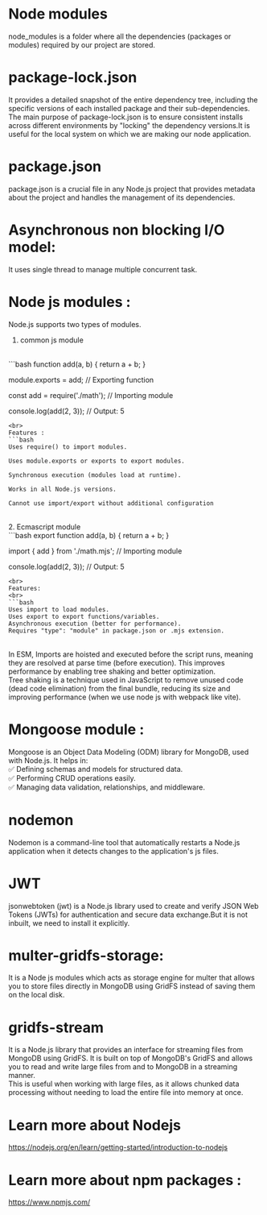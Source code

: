 # Node modules
node_modules is a folder where all the dependencies (packages or modules) required by our project are stored.

# package-lock.json
It provides a detailed snapshot of the entire dependency tree, including the specific versions of each installed package and their sub-dependencies. The main purpose of package-lock.json is to ensure consistent installs across different environments by "locking" the dependency versions.It is useful for the local system on which we are making our node application. 

# package.json
package.json is a crucial file in any Node.js project that provides metadata about the project and handles the management of its dependencies.

# Asynchronous non blocking I/O model:
It uses single thread to manage multiple concurrent task.


# Node js modules :
Node.js supports two types of modules.
1. common  js module
<br>
```bash 
function add(a, b) {
    return a + b;
}

module.exports = add; // Exporting function



const add = require('./math'); // Importing module

console.log(add(2, 3)); // Output: 5

```
<br>
Features : 
```bash 
Uses require() to import modules.

Uses module.exports or exports to export modules.

Synchronous execution (modules load at runtime).

Works in all Node.js versions.

Cannot use import/export without additional configuration
```
<br>
2. Ecmascript module
<br>
```bash
export function add(a, b) {
    return a + b;
}


import { add } from './math.mjs'; // Importing module

console.log(add(2, 3)); // Output: 5

```
<br>
Features: 
<br>
```bash 
Uses import to load modules.
Uses export to export functions/variables.
Asynchronous execution (better for performance).
Requires "type": "module" in package.json or .mjs extension.
```
<br>
In ESM, Imports are hoisted and executed before the script runs, meaning they are resolved at parse time (before execution). This improves performance by enabling tree shaking and better optimization.
<br>
Tree shaking is a technique used in JavaScript to remove unused code (dead code elimination) from the final bundle, reducing its size and improving performance (when we use node js with webpack like vite).

# Mongoose module :
Mongoose is an Object Data Modeling (ODM) library for MongoDB, used with Node.js. It helps in:
<br>
✅ Defining schemas and models for structured data.
<br>
✅ Performing CRUD operations easily.
<br>
✅ Managing data validation, relationships, and middleware.

# nodemon 
Nodemon is a command-line tool that automatically restarts a Node.js application when it detects changes to the application's js files.

# JWT 
jsonwebtoken (jwt) is a Node.js library used to create and verify JSON Web Tokens (JWTs) for authentication and secure data exchange.But it is not inbuilt, we need to install it explicitly. 


# multer-gridfs-storage:
It is a Node js modules which acts as   storage engine for multer that allows you to store files directly in MongoDB using GridFS instead of saving them on the local disk.

# gridfs-stream
It is a Node.js library that provides an interface for streaming files from MongoDB using GridFS. It is built on top of MongoDB's GridFS and allows you to read and write large files from and to MongoDB in a streaming manner.
<br>
This is useful when working with large files, as it allows chunked data processing without needing to load the entire file into memory at once.

# Learn more about Nodejs
https://nodejs.org/en/learn/getting-started/introduction-to-nodejs

# Learn more about npm packages : 
https://www.npmjs.com/